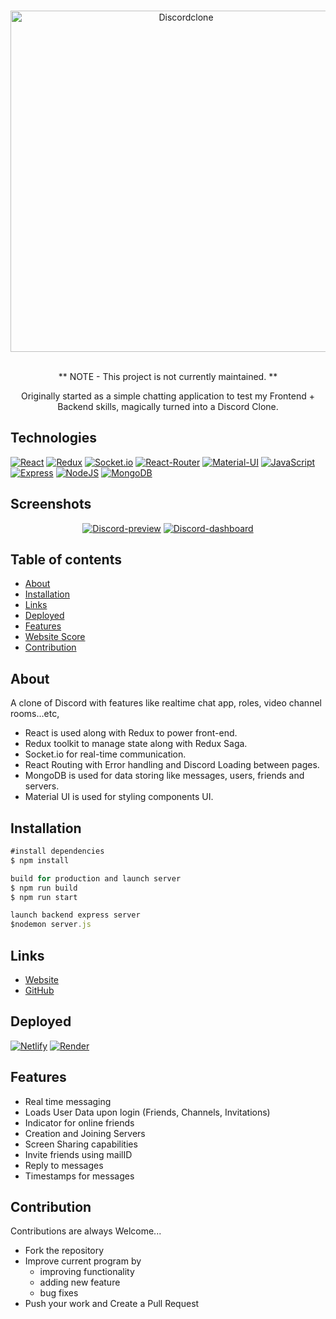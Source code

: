 
<div align="center">
  <br />
  <p>
  <a href="https://ibb.co/9gXYTYQ"><img src="https://i.ibb.co/54Dc8cb/Discordclone.jpg" width="546" alt="Discordclone" border="0"></a>
  </p>
  <br />
  ** NOTE - This project is not currently maintained. **

Originally started as a simple chatting application to test my Frontend + Backend skills, magically turned into a Discord Clone.
  </div>

## Technologies

[![React](https://img.shields.io/badge/react-%2320232a.svg?style=for-the-badge&logo=react&logoColor=%2361DAFB)](https://github.com/AkshayGowda-repo)
[![Redux](https://img.shields.io/badge/redux-%23593d88.svg?style=for-the-badge&logo=redux&logoColor=white)](https://github.com/AkshayGowda-repo)
[![Socket.io](https://img.shields.io/badge/Socket.io-black?style=for-the-badge&logo=socket.io&badgeColor=010101)](https://github.com/AkshayGowda-repo)
[![React-Router](https://img.shields.io/badge/React_Router-CA4245?style=for-the-badge&logo=react-router&logoColor=white)](https://github.com/AkshayGowda-repo)
 [![Material-UI](https://img.shields.io/badge/MUI-%230081CB.svg?style=for-the-badge&logo=mui&logoColor=white)](https://github.com/arihant-jain-09)
 [![JavaScript](https://img.shields.io/badge/JavaScript-F7DF1E?style=for-the-badge&logo=javascript&logoColor=black)](https://github.com/AkshayGowda-repo)
  [![Express](https://img.shields.io/badge/Express.js-404D59?style=for-the-badge)](https://github.com/AkshayGowda-repo)
 [![NodeJS](https://img.shields.io/badge/Node.js-43853D?style=for-the-badge&logo=node.js&logoColor=white)](https://github.com/AkshayGowda-repo) 
 [![MongoDB](https://img.shields.io/badge/MongoDB-4EA94B?style=for-the-badge&logo=mongodb&logoColor=white)](https://github.com/AkshayGowda-repo) 


## Screenshots

<div align="center">
  <a href="https://github.com/AkshayGowda-repo"><img src="https://i.ibb.co/NK92GP0/Discord-preview.png" alt="Discord-preview" border="0"></a>
<a href="https://github.com/AkshayGowda-repo"><img src="https://i.ibb.co/Vmsr3Jd/Discord-dashboard.png" alt="Discord-dashboard" border="0"></a>
 
</div>

## Table of contents

- [About](#about)
- [Installation](#installation)
- [Links](#links)
- [Deployed](#Deployed)
- [Features](#Features)
- [Website Score](#Websitescore)
- [Contribution](#Contribution)

## About

A clone of Discord with features like realtime chat app, roles, video channel rooms...etc,
- React is used along with Redux to power front-end.
- Redux toolkit to manage state along with Redux Saga.
- Socket.io for real-time communication.
- React Routing with Error handling and Discord Loading between pages.
- MongoDB is used for data storing like messages, users, friends and servers.
- Material UI is used for styling components UI.

## Installation
```js
#install dependencies
$ npm install

build for production and launch server
$ npm run build
$ npm run start

launch backend express server
$nodemon server.js
```

## Links

- [Website](https://discord-ak-clone.netlify.app)
- [GitHub](https://github.com/AkshayGowda-repo/Discord-clone)

## Deployed

 [![Netlify](https://img.shields.io/badge/netlify-%23000000.svg?style=for-the-badge&logo=netlify&logoColor=#00C7B7)](https://discord-ak-clone.netlify.app)
 [![Render](https://img.shields.io/badge/Render-%46E3B7.svg?style=for-the-badge&logo=render&logoColor=white)](https://discord-ak-clone.netlify.app)

## Features
-   Real time messaging 
-   Loads User Data upon login (Friends, Channels, Invitations)
-   Indicator for online friends
-   Creation and Joining Servers
-   Screen Sharing capabilities
-   Invite friends using mailID
-   Reply to messages
-   Timestamps for messages


## Contribution
Contributions are always Welcome...

-   Fork the repository
-   Improve current program by
    -   improving functionality
    -   adding new feature
    -   bug fixes
-   Push your work and Create a Pull Request


